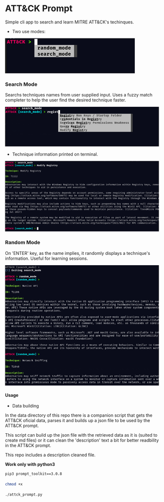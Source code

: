 # ATT&CK Prompt

Simple cli app to search and learn MITRE ATT&CK's techinques.

* Two use modes:

![Mode Selection](/imgs/select_mode.png)

### Search Mode

Searchs techniques names from user supplied input. Uses a fuzzy match completer to help the user find the desired technique faster.

![Technique Search suggestions](/imgs/search_technique.png)

* Technique information printed on terminal.

![Technique Information](/imgs/technique_info.png)


### Random Mode

On 'ENTER' key, as the name implies, it randomly displays a technique's information.
Useful for learning sessions.

![Randome Mode](/imgs/random_mode.png)

#### Usage

* Data building

In the data directory of this repo there is a companion script that gets the ATT&CK oficial data, parses it and builds up a json file to be used by the ATT&CK prompt.

This script can build up the json file with the retrieved data as it is (suited to create md files) or it can clean the 'description' text a bit for better readbility in the ATT&CK prompt.

This repo includes a description cleaned file.

**Work only with python3**

```bash
pip3 prompt_toolkit==3.0.8

chmod +x

./attck_prompt.py
```

